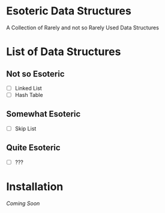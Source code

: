 # Esoteric Data Structures
A Collection of Rarely and not so Rarely Used Data Structures

# List of Data Structures

## Not so Esoteric
- [ ] Linked List
- [ ] Hash Table

## Somewhat Esoteric
- [ ] Skip List

## Quite Esoteric
- [ ] ???

# Installation

_Coming Soon_
